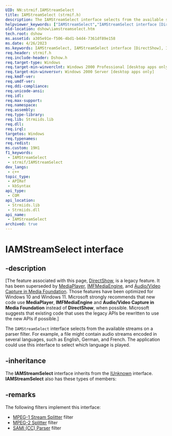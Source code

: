 ```yaml
---
UID: NN:strmif.IAMStreamSelect
title: IAMStreamSelect (strmif.h)
description: The IAMStreamSelect interface selects from the available streams on a parser filter.
helpviewer_keywords: ["IAMStreamSelect","IAMStreamSelect interface [DirectShow]","IAMStreamSelect interface [DirectShow]","described","IAMStreamSelectInterface","dshow.iamstreamselect","strmif/IAMStreamSelect"]
old-location: dshow\iamstreamselect.htm
tech.root: dshow
ms.assetid: a305e91e-f506-4bd1-b4d4-7361df89e158
ms.date: 4/26/2023
ms.keywords: IAMStreamSelect, IAMStreamSelect interface [DirectShow], IAMStreamSelect interface [DirectShow],described, IAMStreamSelectInterface, dshow.iamstreamselect, strmif/IAMStreamSelect
req.header: strmif.h
req.include-header: Dshow.h
req.target-type: Windows
req.target-min-winverclnt: Windows 2000 Professional [desktop apps only]
req.target-min-winversvr: Windows 2000 Server [desktop apps only]
req.kmdf-ver: 
req.umdf-ver: 
req.ddi-compliance: 
req.unicode-ansi: 
req.idl: 
req.max-support: 
req.namespace: 
req.assembly: 
req.type-library: 
req.lib: Strmiids.lib
req.dll: 
req.irql: 
targetos: Windows
req.typenames: 
req.redist: 
ms.custom: 19H1
f1_keywords:
 - IAMStreamSelect
 - strmif/IAMStreamSelect
dev_langs:
 - c++
topic_type:
 - APIRef
 - kbSyntax
api_type:
 - COM
api_location:
 - Strmiids.lib
 - Strmiids.dll
api_name:
 - IAMStreamSelect
archived: true
---
```


# IAMStreamSelect interface


## -description

\[The feature associated with this page, [DirectShow](/windows/win32/directshow/directshow), is a legacy feature. It has been superseded by [MediaPlayer](/uwp/api/Windows.Media.Playback.MediaPlayer), [IMFMediaEngine](/windows/win32/api/mfmediaengine/nn-mfmediaengine-imfmediaengine), and [Audio/Video Capture in Media Foundation](/windows/win32/medfound/audio-video-capture-in-media-foundation). Those features have been optimized for Windows 10 and Windows 11. Microsoft strongly recommends that new code use **MediaPlayer**, **IMFMediaEngine** and **Audio/Video Capture in Media Foundation** instead of **DirectShow**, when possible. Microsoft suggests that existing code that uses the legacy APIs be rewritten to use the new APIs if possible.\]

The <code>IAMStreamSelect</code> interface selects from the available streams on a parser filter. For example, a file might contain audio streams encoded in several languages, such as English, German, and French. The application could use this interface to select which language is played.

## -inheritance

The <b>IAMStreamSelect</b> interface inherits from the <a href="/windows/desktop/api/unknwn/nn-unknwn-iunknown">IUnknown</a> interface. <b>IAMStreamSelect</b> also has these types of members:

## -remarks

The following filters implement this interface:

<ul>
<li>
<a href="/windows/desktop/DirectShow/mpeg-1-stream-splitter-filter">MPEG-1 Stream Splitter</a> filter</li>
<li>
<a href="/windows/desktop/DirectShow/mpeg-2-splitter">MPEG-2 Splitter</a> filter</li>
<li>
<a href="/windows/desktop/DirectShow/sami--cc--parser-filter">SAMI (CC) Parser</a> filter</li>
</ul>

